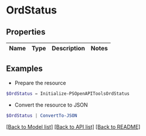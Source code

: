 # OrdStatus
## Properties

Name | Type | Description | Notes
------------ | ------------- | ------------- | -------------

## Examples

- Prepare the resource
```powershell
$OrdStatus = Initialize-PSOpenAPIToolsOrdStatus 
```

- Convert the resource to JSON
```powershell
$OrdStatus | ConvertTo-JSON
```

[[Back to Model list]](../README.md#documentation-for-models) [[Back to API list]](../README.md#documentation-for-api-endpoints) [[Back to README]](../README.md)

